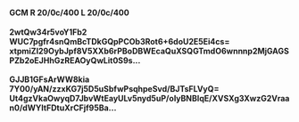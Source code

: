 #### GCM R 20/0c/400 L 20/0c/400
**2wtQw34r5voY1Fb2**<br/>**WUC7pgfr4snQmBcTDkGQpPCOb3Rot6+6doU2E5Ei4cs=**<br/>**xtpmiZl29OybJpf8V5XXb6rPBoDBWEcaQuXSQGTmdO6wnnnp2MjGAGSPZb2oEJHhGzREAOyQwLit0S9s...**<br/><br/>
**GJJB1GFsArWW8kia**<br/>**7Y00/yAN/zzxKG7j5D5uSbfwPsqhpeSvd/BJTsFLVyQ=**<br/>**Ut4gzVkaOwyqD7JbvWtEayULv5nyd5uP/olyBNBIqE/XVSXg3XwzG2Vraan0/dWYItFDtuXrCFjf95Ba...**